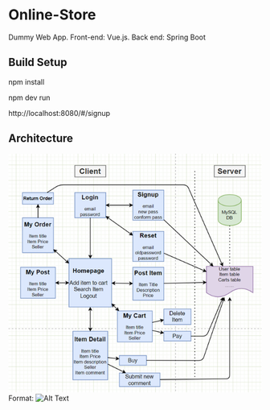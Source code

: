 # Online-Store
Dummy Web App. Front-end: Vue.js. Back end: Spring Boot

## Build Setup
npm install

npm dev run

http://localhost:8080/#/signup

## Architecture
![GitHub Logo](/flowchart.png)
Format: ![Alt Text](url)
